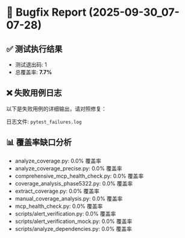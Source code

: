 # 🐞 Bugfix Report (2025-09-30_07-07-28)

## ✅ 测试执行结果
- 测试退出码: 1
- 总覆盖率: **7.7%**

## ❌ 失败用例日志

以下是失败用例的详细输出，请对照修复：

日志文件: `pytest_failures.log`

## 📊 覆盖率缺口分析

- analyze_coverage.py: 0.0% 覆盖率
- analyze_coverage_precise.py: 0.0% 覆盖率
- comprehensive_mcp_health_check.py: 0.0% 覆盖率
- coverage_analysis_phase5322.py: 0.0% 覆盖率
- extract_coverage.py: 0.0% 覆盖率
- manual_coverage_analysis.py: 0.0% 覆盖率
- mcp_health_check.py: 0.0% 覆盖率
- scripts/alert_verification.py: 0.0% 覆盖率
- scripts/alert_verification_mock.py: 0.0% 覆盖率
- scripts/analyze_dependencies.py: 0.0% 覆盖率